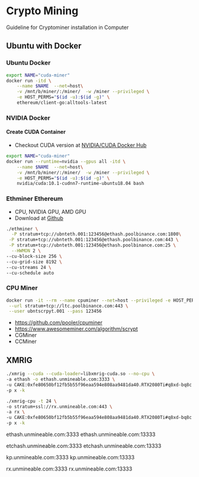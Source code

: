 # Crypto Mining
Guideline for Cryptominer installation in Computer


## Ubuntu with Docker

### Ubuntu Docker
```sh
export NAME="cuda-miner"
docker run -itd \
    --name $NAME  --net=host\
    -v /mnt/b/miner/:/miner/  -w /miner --privileged \
    -e HOST_PERMS="$(id -u):$(id -g)" \
    ethereum/client-go:alltools-latest
```

### NVIDIA Docker

#### Create CUDA Container
- Checkout CUDA version at [NVIDIA/CUDA Docker Hub](https://hub.docker.com/r/nvidia/cuda/tags)
```sh
export NAME="cuda-miner"
docker run --runtime=nvidia --gpus all -itd \
    --name $NAME  --net=host\
    -v /mnt/b/miner/:/miner/  -w /miner --privileged \
    -e HOST_PERMS="$(id -u):$(id -g)" \
    nvidia/cuda:10.1-cudnn7-runtime-ubuntu18.04 bash 
```


### Ethminer Ethereum
- CPU, NVIDIA GPU, AMD GPU
- Download at [Github](https://github.com/ethereum-mining/ethminer/releases)

```sh
./ethminer \
  -P stratum+tcp://ubnteth.001:123456@ethash.poolbinance.com:1800\
 -P stratum+tcp://ubnteth.001:123456@ethash.poolbinance.com:443 \
 -P stratum+tcp://ubnteth.001:123456@ethash.poolbinance.com:25 \
  --HWMON 2 \
--cu-block-size 256 \
--cu-grid-size 8192 \
--cu-streams 24 \
--cu-schedule auto 

```

### CPU Miner

```sh
docker run -it --rm --name cpuminer --net=host --privileged -e HOST_PERMS="$(id -u):$(id -g)" cpuminer   \
 --url stratum+tcp://ltc.poolbinance.com:443 \
 --user ubntscrpyt.001 --pass 123456
```


- https://github.com/pooler/cpuminer
- https://www.awesomeminer.com/algorithm/scrypt
- CGMiner
- CCMiner


## XMRIG
```sh
./xmrig --cuda --cuda-loader=libxmrig-cuda.so --no-cpu \
-a ethash -o ethash.unmineable.com:3333 \
-u CAKE:0xfe80650bf12fb5b55f96eaa594e808aa9481da40.RTX2080Ti#q8xd-bq8c \
-p x -k
```
```sh
./xmrig-cpu -t 24 \
-o stratum+ssl://rx.unmineable.com:443 \
-a rx \
-u CAKE:0xfe80650bf12fb5b55f96eaa594e808aa9481da40.RTX2080Ti#q8xd-bq8c \
-p x -k
```

ethash.unmineable.com:3333
ethash.unmineable.com:13333

etchash.unmineable.com:3333
etchash.unmineable.com:13333

kp.unmineable.com:3333
kp.unmineable.com:13333

rx.unmineable.com:3333
rx.unmineable.com:13333